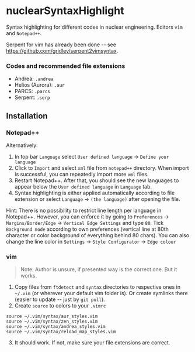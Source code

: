 # nuclearSyntaxHighlight
Syntax highlighting for different codes in nuclear engineering. 
Editors `vim` and `Notepad++`.

Serpent for vim has already been done -- see https://github.com/gridley/serpent2vimsyntax.

### Codes and recommended file extensions
- Andrea: `.andrea`
- Helios (Aurora): `.aur`
- PARCS: `.parcs`
- Serpent: `.serp`

## Installation

### Notepad++
Alternatively:
1. In top bar `Language` select `User defined language` -> `Define your language`
2. Click to `Import` and select `xml` file from `notepad++` directory. When import is successful, you can repeatedly import more `xml` files.
3. Restart Notepad++. After that, you should see the new languages to appear below the `User defined language` in `Language` tab.
4. Syntax highlighting is either applied automatically according to file extension or select `Language` -> `(the language)` after opening the file.

Hint: There is no possibility to restrict line length per language in Notepad++. However, you can enforce it by going to `Preferences` -> `Margins/Border/Edge` -> `Vertical Edge Settings` and type `80`. Tick `Background mode` according to own preferences (vertical line at 80th character or color background of everything behind 80 chars). You can also change the line color in `Settings` -> `Style Configurator` -> `Edge colour`

### vim
> Note: Author is unsure, if presented way is the correct one. But it works.
1. Copy files from `ftdetect` and `syntax` directories to respective ones in `~/.vim` (or wherever your default vim folder is). Or create symlinks there (easier to update -- just by `git pull`).
2. Create `source` to colors to your `.vimrc`
```vim
source ~/.vim/syntax/aur_styles.vim
source ~/.vim/syntax/zen_styles.vim
source ~/.vim/syntax/andrea_styles.vim
source ~/.vim/syntax/reload_map_styles.vim

```
3. It should work. If not, make sure your file extensions are correct.
